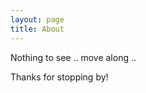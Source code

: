 ```yaml
---
layout: page
title: About
---
```


<p class="message">
	Nothing to see .. move along .. 
</p>

Thanks for stopping by!
